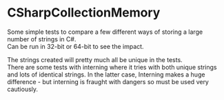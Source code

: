 # CSharpCollectionMemory
Some simple tests to compare a few different ways of storing a large number of strings in C#.  
Can be run in 32-bit or 64-bit to see the impact.  

The strings created will pretty much all be unique in the tests.  
There are some tests with interning where it tries with both unique strings and lots of identical strings. In the latter case, Interning makes a huge difference - but interning is fraught with dangers so must be used very cautiously.
